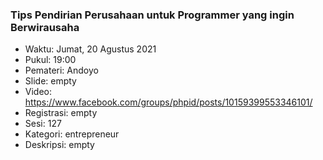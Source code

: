 ### Tips Pendirian Perusahaan untuk Programmer yang ingin Berwirausaha

- Waktu: Jumat, 20 Agustus 2021
- Pukul: 19:00
- Pemateri: Andoyo
- Slide: empty
- Video: https://www.facebook.com/groups/phpid/posts/10159399553346101/
- Registrasi: empty
- Sesi: 127
- Kategori: entrepreneur
- Deskripsi: empty